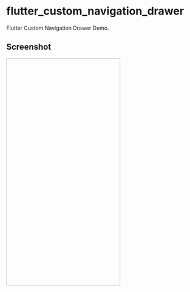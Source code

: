 # flutter_custom_navigation_drawer

Flutter Custom Navigation Drawer Demo.

## Screenshot
<img scr="screenshot/sample_img1.png" width="300" height="600">

